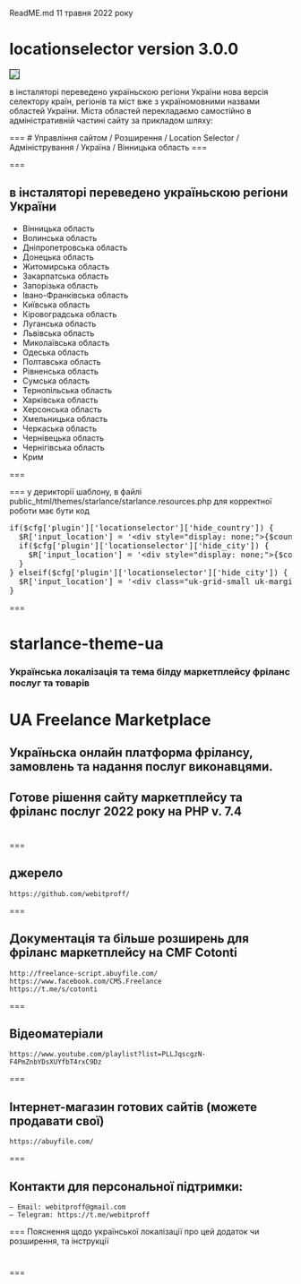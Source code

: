 ReadME.md 11 травня 2022 року
# locationselector version 3.0.0

<img src="https://github.com/webitproff/starlance-theme-ua/blob/main/public_html/plugins/locationselector/locationselector_UA_ver_3.0.0_conf.png" border="1" />
<p> в інсталяторі переведено україньскою регіони України
нова версія селектору країн, регіонів та міст вже з україномовними назвами областей України.
Міста областей перекладаємо самостійно в адміністративній частині сайту за прикладом шляху:</p>
===
# Управління сайтом / Розширення / Location Selector / Адміністрування / Україна / Вінницька область 
===

===
## в інсталяторі переведено україньскою регіони України
<ul>
<li>Вінницька область</li>
<li>Волинська область</li>
<li>Дніпропетровська область</li>
<li>Донецька область</li>
<li>Житомирська область</li>
<li>Закарпатська область</li>
<li>Запорізька область</li>
<li>Івано-Франківська область</li>
<li>Київська область</li>
<li>Кіровоградська область</li>
<li>Луганська область</li>
<li>Львівська область</li>
<li>Миколаївська область</li>
<li>Одеська область</li>
<li>Полтавська область</li>
<li>Рівненська область</li>
<li>Сумська область</li>
<li>Тернопільська область</li>
<li>Харківська область</li>
<li>Херсонська область</li>
<li>Хмельницька область</li>
<li>Черкаська область</li>
<li>Чернівецька область</li>
<li>Чернігівська область</li>
<li>Крим</li>
</ul>
===

===
у дерикторії шаблону, в файлі 
public_html/themes/starlance/starlance.resources.php
для корректної роботи має бути код
<pre class="EnlighterJSRAW" data-enlighter-language="generic">if($cfg['plugin']['locationselector']['hide_country']) {
  $R['input_location'] = '&lt;div style="display: none;"&gt;{$country}&lt;/div&gt;&lt;div class="uk-grid-small uk-margin-top" uk-grid&gt;&lt;div class="uk-width-1-1@s"&gt;{$region}&lt;/div&gt;&lt;div class="uk-width-1-1@s"&gt;{$city}&lt;/div&gt;&lt;/div&gt;';
  if($cfg['plugin']['locationselector']['hide_city']) {
    $R['input_location'] = '&lt;div style="display: none;"&gt;{$country}&lt;/div&gt;{$region}';
  }
} elseif($cfg['plugin']['locationselector']['hide_city']) {
  $R['input_location'] = '&lt;div class="uk-grid-small uk-margin-top" uk-grid&gt;&lt;div class="uk-width-1-1@s"&gt;{$country}&lt;/div&gt;&lt;div class="uk-width-1-1@s"&gt;{$region}&lt;/div&gt;&lt;/div&gt;';
}</pre>
===
# starlance-theme-ua
### Українська локалізація та тема білду маркетплейсу фріланс послуг та товарів
# UA Freelance Marketplace
## Україньска онлайн платформа фрілансу, замовлень та надання послуг виконавцями. 
## Готове рішення сайту маркетплейсу та фріланс послуг 2022 року на PHP v. 7.4
# 


===
## джерело
	https://github.com/webitproff/
===
## Документація та більше розширень для фріланс маркетплейсу на CMF Cotonti
	http://freelance-script.abuyfile.com/
	https://www.facebook.com/CMS.Freelance
	https://t.me/s/cotonti
===
## Вiдеоматеріали
	https://www.youtube.com/playlist?list=PLLJqscgzN-F4PmZnbYDsXUYfbT4rxC9Dz
===
## Інтернет-магазин готових сайтів (можете продавати свої)
	https://abuyfile.com/
===
## Контакти для персональної підтримки:
	— Email: webitproff@gmail.com
	— Telegram: https://t.me/webitproff
===
Пояснення щодо української локалізації про цей додаток чи розширення, та інструкції 

# 
===

